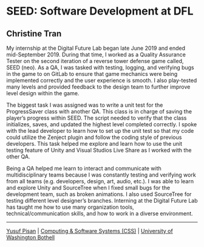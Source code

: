 # SEED: Software Development at DFL

## Christine Tran

My internship at the Digital Future Lab began late June 2019 and ended mid-September 2019. During that time, I worked as a Quality Assurance Tester on the second iteration of a reverse tower defense game called, SEED (neo). As a QA, I was tasked with testing, logging, and verifying bugs in the game to on GitLab to ensure that game mechanics were being implemented correctly and the user experience is smooth. I also play-tested many levels and provided feedback to the design team to further improve level design within the game.

The biggest task I was assigned was to write a unit test for the ProgressSaver class with another QA. This class is in charge of saving the player’s progress within SEED. The script needed to verify that the class initializes, saves, and updated the highest level completed correctly. I spoke with the lead developer to learn how to set up the unit test so that my code could utilize the Zenject plugin and follow the coding style of previous developers. This task helped me explore and learn how to use the unit testing feature of Unity and Visual Studios Live Share as I worked with the other QA.

Being a QA helped me learn to interact and communicate with multidisciplinary teams because I was constantly testing and verifying work from all teams (e.g. developers, design, art, audio, etc.). I was able to learn and explore Unity and SourceTree when I fixed small bugs for the development team, such as broken animations. I also used SourceTree for testing different level designer’s branches. Interning at the Digital Future Lab has taught me how to use many organization tools, technical/communication skills, and how to work in a diverse environment.

***

[Yusuf Pisan](https://pisanorg.github.io/yusuf/) | [Computing & Software Systems (CSS)](https://www.uwb.edu/css) | [University of Washington Bothell](https://www.uwb.edu/)
